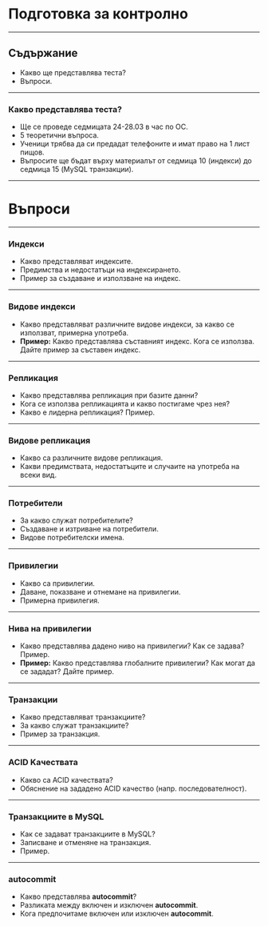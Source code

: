 # Подготовка за контролно

---
## Съдържание

- Какво ще представлява теста?
- Въпроси.
---
### Какво представлява теста?

- Ще се проведе седмицата 24-28.03 в час по ОС.
- 5 теоретични въпроса.
- Ученици трябва да си предадат телефоните и имат право на 1 лист пищов.
- Въпросите ще бъдат върху материалът от седмица 10 (индекси) до седмица 15 (MySQL транзакции).
---
# Въпроси
---
### Индекси

- Какво представляват индексите.
- Предимства и недостатъци на индексирането.
- Пример за създаване и използване на индекс.
---
### Видове индекси

- Какво представляват различните видове индекси, за какво се използват, примерна употреба.
- **Пример:** Какво представлява съставният индекс. Кога се използва. Дайте пример за съставен индекс.
---
### Репликация

- Какво представлява репликация при базите данни?
- Кога се използва репликацията и какво постигаме чрез нея?
- Какво е лидерна репликация? Пример.
---
### Видове репликация

- Какво са различните видове репликация.
- Какви предимствата, недостатъците и случаите на употреба на всеки вид.
---
### Потребители

- За какво служат потребителите?
- Създаване и изтриване на потребители.
- Видове потребителски имена.
---
### Привилегии

- Какво са привилегии.
- Даване, показване и отнемане на привилегии.
- Примерна привилегия.
---
### Нива на привилегии

- Какво представлява дадено ниво на привилегии? Как се задава? Пример.
- **Пример:** Какво представлява глобалните привилегии? Как могат да се зададат? Дайте пример.
---
### Транзакции

- Какво представляват транзакциите?
- За какво служат транзакциите?
- Пример за транзакция.
---
### ACID Kaчествата

- Какво са ACID качествата?
- Обяснение на зададено ACID качество (напр. последователност).
---
### Транзакциите в MySQL

- Как се задават транзакциите в MySQL?
- Записване и отменяне на транзакция.
- Пример.
---
### autocommit

- Какво представлява **autocommit**?
- Разликата между включен и изключен **autocommit**.
- Кога предпочитаме включен или изключен **autocommit**.
